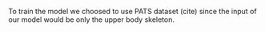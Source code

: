 To train the model we choosed to use PATS dataset (cite) since the input of our model would be only the upper body skeleton. 
